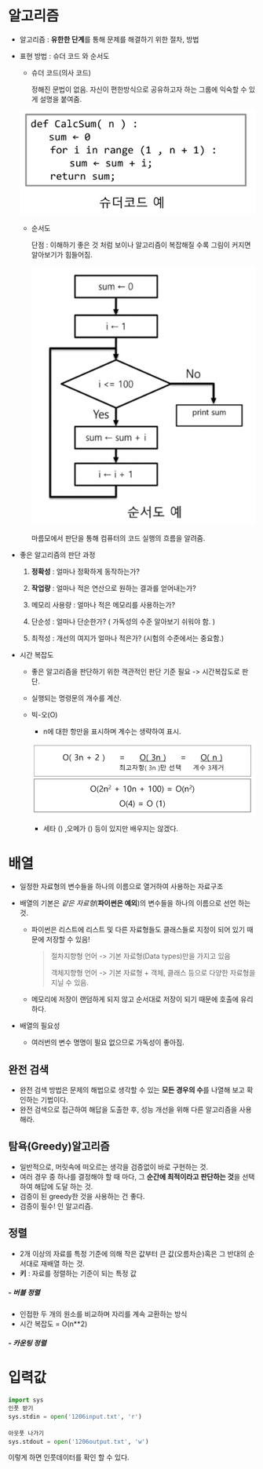 # 알고리즘

- 알고리즘 : **유한한 단계**를 통해 문제를 해결하기 위한 절차, 방법

- 표현 방법 : 슈더 코드 와 순서도

  - 슈더 코드(의사 코드)

    정해진 문법이 없음. 자신이 편한방식으로 공유하고자 하는 그룹에 익숙할 수 있게 설명을 붙여줌.

     

  ![image-20200130091547484](image-20200130091547484.png)

  - 순서도

    단점 : 이해하기 좋은 것 처럼 보이나 알고리즘이 복잡해질 수록 그림이 커지면 알아보기가 힘들어짐.

    ![image-20200130091455071](image-20200130091455071.png)

    마름모에서 판단을 통해 컴퓨터의 코드 실행의 흐름을 알려줌.

    

- 좋은 알고리즘의 판단 과정

  1. **정확성** : 얼마나 정확하게 동작하는가?

  2. **작업량** : 얼마나 적은 연산으로 원하는 결과를 얻어내는가?
  3. 메모리 사용량 : 얼마나 적은 메모리를 사용하는가?
  4. 단순성 : 얼마나 단순한가?  ( 가독성의 수준 알아보기 쉬워야 함. )
  5. 최적성 : 개선의 여지가 얼마나 적은가? (시험의 수준에서는 중요함.)



- 시간 복잡도

  - 좋은 알고리즘을 판단하기 위한 객관적인 판단 기준 필요 -> 시간복잡도로 판단.

  - 실행되는 명령문의 개수를 계산.

  - 빅-오(O)

    - n에 대한 항만을 표시하며 계수는 생략하여 표시.

    ![image-20200130093813083](image-20200130093813083.png)

    - 세타 ()  ,오메가 () 등이 있지만 배우지는 않겠다.



# 배열

- 일정한 자료형의 변수들을 하나의 이름으로 열거하여 사용하는 자료구조

- 배열의 기본은 *같은 자료형*(**파이썬은 예외**)의 변수들을 하나의 이름으로 선언 하는 것.

  - 파이썬은 리스트에 리스트 및 다른 자료형들도 클래스들로 지정이 되어 있기 때문에 저장할 수 있음!

    > 절차지향형 언어 -> 기본 자료형(Data types)만을 가지고 있음 
    >
    > 객체지향형 언어 -> 기본 자료형 + 객체, 클래스 등으로 다양한 자료형을 지닐 수 있음.

  - 메모리에 저장이 랜덤하게 되지 않고 순서대로 저장이 되기 때문에 호출에 유리하다.

- 배열의 필요성
  - 여러번의 변수 명명이 필요 없으므로 가독성이 좋아짐.



## 완전 검색

- 완전 검색 방법은 문제의 해법으로 생각할 수 있는 **모든 경우의 수**를 나열해 보고 확인하는 기법이다.
- 완전 검색으로 접근하여 해답을 도출한 후, 성능 개선을 위해 다른 알고리즘을 사용해라.



## 탐욕(Greedy)알고리즘

- 일반적으로, 머릿속에 떠오르는 생각을 검증없이 바로 구현하는 것.
- 여러 경우 중 하나를 결정해야 할 때 마다, 그 **순간에 최적이라고 판단하는 것**을 선택하여 해답에 도달 하는 것.
- 검증이 된 greedy한 것을 사용하는 건 좋다.
- 검증이 필수! 인 알고리즘.



## 정렬

- 2개 이상의 자료를 특정 기준에 의해 작은 값부터 큰 값(오름차순)혹은 그 반대의 순서대로 재배열 하는 것.
- **키** : 자료를 정렬하는 기준이 되는 특정 값

##### - 버블 정렬

- 인접한 두 개의 원소를 비교하며 자리를 계속 교환하는 방식
- 시간 복잡도 =  O(n**2)

##### - 카운팅 정렬





# 입력값

```python
import sys
인풋 받기
sys.stdin = open('1206input.txt', 'r')

아웃풋 나가기
sys.stdout = open('1206output.txt', 'w')
```

이렇게 하면 인풋데이터를 확인 할 수 있다.